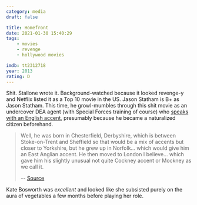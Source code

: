 ```yaml
---
category: media
draft: false

title: Homefront
date: 2021-01-30 15:40:29
tags:
    - movies
    - revenge
    - hollywood movies

imdb: tt2312718
year: 2013
rating: D
---
```


Shit. Stallone wrote it. Background-watched because it looked revenge-y and Netflix listed it as a Top 10 movie in the US. Jason Statham is B+ as Jason Statham. This time, he growl-mumbles through this shit movie as an undercover DEA agent (with Special Forces training of course) who [speaks with an English accent](https://budomate.com/jason-statham/), presumably because he became a naturalized citizen beforehand.

> Well, he was born in Chesterfield, Derbyshire, which is between Stoke-on-Trent and Sheffield so that would be a mix of accents but closer to Yorkshire, but he grew up in Norfolk... which would give him an East Anglian accent. He then moved to London I believe... which gave him his slightly unusual not quite Cockney accent or Mockney as we call it.
>
> -- [Source](https://minhavidacultural.blogspot.com/2014/02/jason-statham-accent.html)

Kate Bosworth was _excellent_ and looked like she subsisted purely on the aura of vegetables a few months before playing her role.
